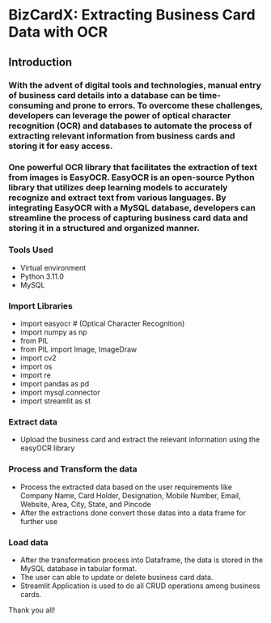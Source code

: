 # BizCardX: Extracting Business Card Data with OCR 

## Introduction

### With the advent of digital tools and technologies, manual entry of business card details into a database can be time-consuming and prone to errors. To overcome these challenges, developers can leverage the power of optical character recognition (OCR) and databases to automate the process of extracting relevant information from business cards and storing it for easy access.
### One powerful OCR library that facilitates the extraction of text from images is EasyOCR. EasyOCR is an open-source Python library that utilizes deep learning models to accurately recognize and extract text from various languages. By integrating EasyOCR with a MySQL database, developers can streamline the process of capturing business card data and storing it in a structured and organized manner.

### Tools Used

* Virtual environment
* Python 3.11.0 
* MySQL 

### Import Libraries

* import easyocr # (Optical Character Recognition)
* import numpy as np
* from PIL
* from PIL import Image, ImageDraw
* import cv2
* import os
* import re
* import pandas as pd
* import mysql.connector
* import streamlit as st

### Extract data

* Upload the business card and extract the relevant information  using the easyOCR library

### Process and Transform the data

* Process the extracted data based on the user requirements like Company Name, Card Holder, Designation, Mobile Number, Email, Website, Area, City, State, and Pincode
* After the extractions done convert those datas into a data frame for further use

### Load data

* After the transformation process into Dataframe, the data is stored in the MySQL database in tabular format.
* The user can able to update or delete business card data.
* Streamlit Application is used to do all CRUD operations among business cards.

Thank you all!
